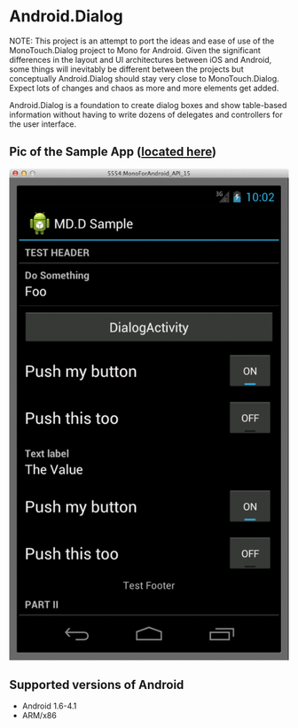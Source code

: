 Android.Dialog
================

NOTE: This project is an attempt to port the ideas and ease of use of the 
MonoTouch.Dialog project to Mono for Android.  Given the significant differences 
in the layout and UI architectures between iOS and Android, some things will 
inevitably be different between the projects but conceptually Android.Dialog
should stay very close to MonoTouch.Dialog. Expect lots of changes and 
chaos as more and more elements get added.

Android.Dialog is a foundation to create dialog boxes and show table-based 
information without having to write dozens of delegates and controllers for 
the user interface.

Pic of the Sample App ([located here](DialogSampleApp))
---------------------
![Rendering of SampleApp](DialogSampleApp/sample.png)

Supported versions of Android
----------------
- Android 1.6-4.1
- ARM/x86